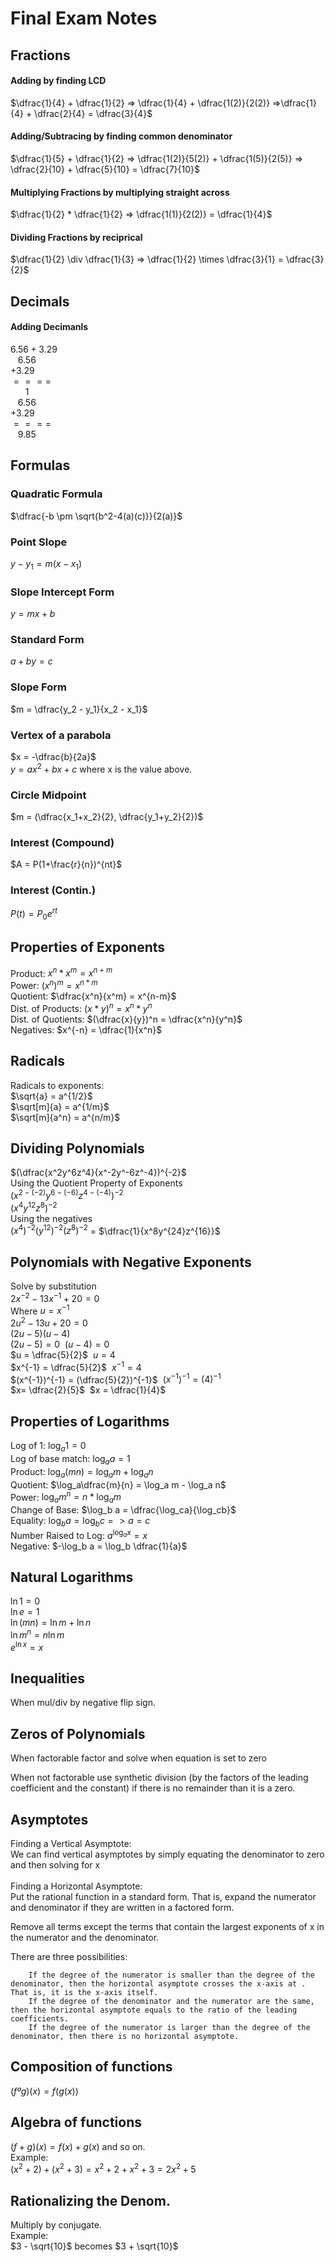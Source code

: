 # Final Exam Notes

## Fractions 
#### Adding by finding LCD
$\dfrac{1}{4} + \dfrac{1}{2} => \dfrac{1}{4} + \dfrac{1(2)}{2(2)} =>\dfrac{1}{4} + \dfrac{2}{4} = \dfrac{3}{4}$

#### Adding/Subtracing by finding common denominator
$\dfrac{1}{5} + \dfrac{1}{2} => \dfrac{1(2)}{5(2)} + \dfrac{1(5)}{2(5)} => \dfrac{2}{10} + \dfrac{5}{10} = \dfrac{7}{10}$

#### Multiplying Fractions by multiplying straight across
$\dfrac{1}{2} * \dfrac{1}{2} => \dfrac{1(1)}{2(2)} = \dfrac{1}{4}$

#### Dividing Fractions by reciprical
$\dfrac{1}{2} \div \dfrac{1}{3} => \dfrac{1}{2} \times \dfrac{3}{1} = \dfrac{3}{2}$

## Decimals
#### Adding Decimanls
$6.56 + 3.29$   
&nbsp;&nbsp;&nbsp;$6.56$  
$+3.29$   
$====$  
&nbsp;&nbsp;&nbsp;&nbsp;&nbsp;&nbsp;$1$  
&nbsp;&nbsp;&nbsp;$6.56$  
$+3.29$  
$====$   
&nbsp;&nbsp;&nbsp;$9.85$

## Formulas
### Quadratic Formula
$\dfrac{-b \pm \sqrt{b^2-4(a)(c)}}{2(a)}$

### Point Slope
$y-y_1 = m(x-x_1)$

### Slope Intercept Form
$y=mx+b$

### Standard Form
$a+by=c$

### Slope Form
$m = \dfrac{y_2 - y_1}{x_2 - x_1}$

### Vertex of a parabola
$x = -\dfrac{b}{2a}$<br>
$y = ax^2+bx+c$ where x is the value above.

### Circle Midpoint
$m = (\dfrac{x_1+x_2}{2}, \dfrac{y_1+y_2}{2})$

### Interest (Compound)
$A = P(1+\frac{r}{n})^{nt}$

### Interest (Contin.)
$P(t) = P_0e^{rt}$

## Properties of Exponents
Product: $x^n * x^m = x^{n+m}$<br>
Power: $(x^n)^m = x^{n*m}$<br>
Quotient: $\dfrac{x^n}{x^m} = x^{n-m}$<br>
Dist. of Products: $(x * y)^n = x^n * y^n$<br>
Dist. of Quotients: $(\dfrac{x}{y})^n = \dfrac{x^n}{y^n}$<br>
Negatives: $x^{-n} = \dfrac{1}{x^n}$

## Radicals
Radicals to exponents: <br>$\sqrt{a} = a^{1/2}$<br>
$\sqrt[m]{a} = a^{1/m}$<br>
$\sqrt[m]{a^n} = a^{n/m}$<br>

## Dividing Polynomials
$(\dfrac{x^2y^6z^4}{x^-2y^-6z^-4})^{-2}$<br>
Using the Quotient Property of Exponents<br>
$(x^{2-(-2)}y^{6-(-6)}z^{4-(-4)})^{-2}$<br>
$(x^4y^{12}z^8)^{-2}$<br> Using the negatives<br>
$(x^4)^{-2}(y^{12})^{-2}(z^8)^{-2}$ = $\dfrac{1}{x^8y^{24}z^{16}}$

## Polynomials with Negative Exponents
Solve by substitution<br>
$2x^{-2}-13x^{-1} +20 = 0$<br>
Where $u = x^{-1}$<br>
$2u^2-13u+20 = 0$<br>
$(2u-5)(u-4)$<br>
$(2u-5) = 0$&nbsp;&nbsp;$(u-4) = 0$<br>
$u = \dfrac{5}{2}$&nbsp;&nbsp;$u = 4$<br>
$x^{-1} = \dfrac{5}{2}$&nbsp;&nbsp;$x^{-1} = 4$<br>
$(x^{-1})^{-1} = (\dfrac{5}{2})^{-1}$&nbsp;&nbsp;$(x^{-1})^{-1} = (4)^{-1}$<br>
$x= \dfrac{2}{5}$&nbsp;&nbsp;$x = \dfrac{1}{4}$<br>

## Properties of Logarithms
Log of 1: $\log_a1=0$<br>
Log of base match: $\log_a a =1$<br>
Product: $\log_a(mn) = \log_a m + \log_a n$<br>
Quotient: $\log_a\dfrac{m}{n} = \log_a m - \log_a n$<br>
Power: $\log_a m^n = n*\log_a m$<br>
Change of Base: $\log_b a = \dfrac{\log_ca}{\log_cb}$<br>
Equality: $\log_b a = \log_b c => a = c$<br>
Number Raised to Log: $a^{\log_ax} = x$<br>
Negative: $-\log_b a = \log_b \dfrac{1}{a}$<br>

## Natural Logarithms
$\ln 1 = 0$<br>
$\ln e = 1$<br>
$\ln(mn) = \ln m + \ln n$<br>
$\ln m^n = n \ln m$<br>
$e^{\ln x} = x$

## Inequalities
When mul/div by negative flip sign.

## Zeros of Polynomials
When factorable factor and solve when equation is set to zero<br>

When not factorable use synthetic division (by the factors of the leading coefficient and the constant) if there is no remainder than it is a zero. 

## Asymptotes
Finding a Vertical Asymptote:<br>
We can find vertical asymptotes by simply equating the denominator to zero and then solving for x<br><br>
Finding a Horizontal Asymptote:<br>
Put the rational function in a standard form. That is, expand the numerator and denominator if they are written in a factored form.

Remove all terms except the terms that contain the largest exponents of x in the numerator and the denominator.

There are three possibilities:

        If the degree of the numerator is smaller than the degree of the denominator, then the horizontal asymptote crosses the x-axis at . That is, it is the x-axis itself.
        If the degree of the denominator and the numerator are the same, then the horizontal asymptote equals to the ratio of the leading coefficients.
        If the degree of the numerator is larger than the degree of the denominator, then there is no horizontal asymptote.

## Composition of functions
$(f º g)(x) = f(g(x))$

## Algebra of functions
$(f+g)(x) = f(x) + g(x)$ and so on.<br>
Example:<br>
$(x^2+2) + (x^2 +3) = x^2 +2 + x^2 + 3 = 2x^2 +5$<br>

## Rationalizing the Denom.
Multiply by conjugate.<br>
Example:<br>
$3 - \sqrt{10}$ becomes $3 + \sqrt{10}$
